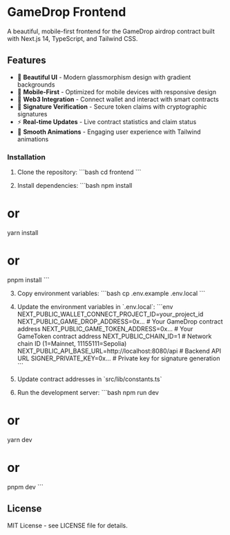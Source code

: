 # GameDrop Frontend

A beautiful, mobile-first frontend for the GameDrop airdrop contract built with Next.js 14, TypeScript, and Tailwind CSS.

## Features

- 🎨 **Beautiful UI** - Modern glassmorphism design with gradient backgrounds
- 📱 **Mobile-First** - Optimized for mobile devices with responsive design
- 🔗 **Web3 Integration** - Connect wallet and interact with smart contracts
- 🔐 **Signature Verification** - Secure token claims with cryptographic signatures
- ⚡ **Real-time Updates** - Live contract statistics and claim status
- 🌟 **Smooth Animations** - Engaging user experience with Tailwind animations


### Installation

1. Clone the repository:
\`\`\`bash
cd frontend
\`\`\`

2. Install dependencies:
\`\`\`bash
npm install
# or
yarn install
# or
pnpm install
\`\`\`

3. Copy environment variables:
\`\`\`bash
cp .env.example .env.local
\`\`\`

4. Update the environment variables in \`.env.local\`:
\`\`\`env
NEXT_PUBLIC_WALLET_CONNECT_PROJECT_ID=your_project_id
NEXT_PUBLIC_GAME_DROP_ADDRESS=0x... # Your GameDrop contract address
NEXT_PUBLIC_GAME_TOKEN_ADDRESS=0x... # Your GameToken contract address
NEXT_PUBLIC_CHAIN_ID=1 # Network chain ID (1=Mainnet, 11155111=Sepolia)
NEXT_PUBLIC_API_BASE_URL=http://localhost:8080/api # Backend API URL
SIGNER_PRIVATE_KEY=0x... # Private key for signature generation
\`\`\`

5. Update contract addresses in \`src/lib/constants.ts\`

6. Run the development server:
\`\`\`bash
npm run dev
# or
yarn dev
# or
pnpm dev
\`\`\`


## License

MIT License - see LICENSE file for details.
